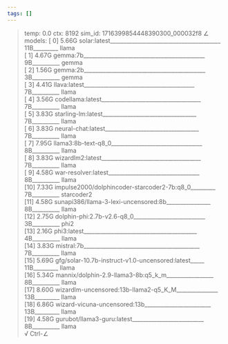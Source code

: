 ```yaml
---
tags: []
---
```

> temp: 0.0 ctx: 8192 sim_id: 1716399854448390300_000032f8
∠ models:
 [ 0] 5.66G solar:latest________________________________________ 11B_________ llama       
 [ 1] 4.67G gemma:7b____________________________________________ 9B__________ gemma       
 [ 2] 1.56G gemma:2b____________________________________________ 3B__________ gemma       
 [ 3] 4.41G llava:latest________________________________________ 7B__________ llama       
 [ 4] 3.56G codellama:latest____________________________________ 7B__________ llama       
 [ 5] 3.83G starling-lm:latest__________________________________ 7B__________ llama       
 [ 6] 3.83G neural-chat:latest__________________________________ 7B__________ llama       
 [ 7] 7.95G llama3:8b-text-q8_0_________________________________ 8B__________ llama       
 [ 8] 3.83G wizardlm2:latest____________________________________ 7B__________ llama       
 [ 9] 4.58G war-resolver:latest_________________________________ 8B__________ llama       
 [10] 7.33G impulse2000/dolphincoder-starcoder2-7b:q8_0_________ 7B__________ starcoder2  
 [11] 4.58G sunapi386/llama-3-lexi-uncensored:8b________________ 8B__________ llama       
 [12] 2.75G dolphin-phi:2.7b-v2.6-q8_0__________________________ 3B__________ phi2        
 [13] 2.16G phi3:latest_________________________________________ 4B__________ llama       
 [14] 3.83G mistral:7b__________________________________________ 7B__________ llama       
 [15] 5.69G gfg/solar-10.7b-instruct-v1.0-uncensored:latest_____ 11B_________ llama       
 [16] 5.34G mannix/dolphin-2.9-llama3-8b:q5_k_m_________________ 8B__________ llama       
 [17] 8.60G wizardlm-uncensored:13b-llama2-q5_K_M_______________ 13B_________ llama       
 [18] 6.86G wizard-vicuna-uncensored:13b________________________ 13B_________ llama       
 [19] 4.58G gurubot/llama3-guru:latest__________________________ 8B__________ llama       
√ Ctrl-∠
